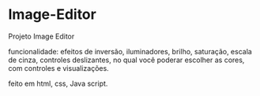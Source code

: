 # Image-Editor
Projeto Image Editor 


funcionalidade: efeitos de inversão, iluminadores, brilho, saturação, escala de cinza, controles deslizantes, no qual você poderar escolher as cores, com controles e visualizações.

feito em html, css, Java script.

